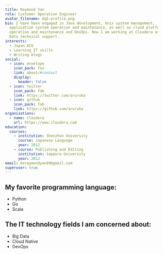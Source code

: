 ```yaml
---
title: Raymond Yan
role: Customer Operation Engineer
avatar_filename: dq5-profile.png
bio: I have been engaged in Java development, Unix system management,
  application system operation and maintenance, as well as cloud platform
  operation and maintenance and DevOps. Now I am working at Cloudera as a Big
  Data technical support.
interests:
  - Japan ACG
  - Learning IT skills
  - Writing blogs
social:
  - icon: envelope
    icon_pack: fas
    link: about/#contact
    display:
      header: false
  - icon: twitter
    icon_pack: fab
    link: https://twitter.com/aruruka
  - icon: github
    icon_pack: fab
    link: https://github.com/aruruka
organizations:
  - name: Cloudera
    url: https://www.cloudera.com
education:
  courses:
    - institution: Shenzhen University
      course: Japanese Language
      year: 2012
    - course: Publishing and Editing
      institution: Sapporo University
      year: 2012
email: keraymondyan69@gmail.com
superuser: true
---
```

## My favorite programming language:


- Python
- Go
- Scala

## The IT technology fields I am concerned about:

- Big Data
- Cloud Native
- DevOps
